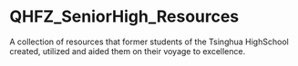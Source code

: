 # QHFZ_SeniorHigh_Resources
A collection of resources that former students of the Tsinghua HighSchool created, utilized and aided them on their voyage to excellence.
